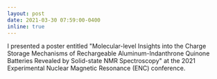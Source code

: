 ```yaml
---
layout: post
date: 2021-03-30 07:59:00-0400
inline: true
---
```

I presented a poster entitled "Molecular-level Insights into the Charge Storage Mechanisms of Rechargeable Aluminum-Indanthrone Quinone Batteries Revealed by Solid-state NMR Spectroscopy" at the 2021 Experimental Nuclear Magnetic Resonance (ENC) conference.
